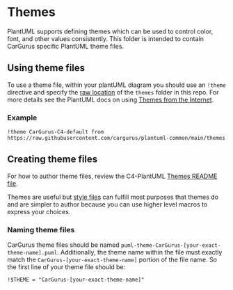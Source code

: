 # Themes

PlantUML supports defining themes which can be used to control color, font, and other values consistently.  This folder is intended to contain CarGurus specific PlantUML theme files.

## Using theme files

To use a theme file, within your plantUML diagram you should use an `!theme` directive and specify the [raw location](https://docs.github.com/en/enterprise-cloud@latest/repositories/working-with-files/using-files/viewing-a-file#viewing-or-copying-the-raw-file-content) of the `themes` folder in this repo.  For more details see the PlantUML docs on using [Themes from the Internet](https://plantuml.com/theme#f701ab9af850cc25).

### Example
```text
!theme CarGurus-C4-default from https://raw.githubusercontent.com/cargurus/plantuml-common/main/themes
```

## Creating theme files

For how to author theme files, review the C4-PlantUML [Themes README file](https://github.com/kirchsth/C4-PlantUML/blob/extended/Themes.md).

Themes are useful but [style files](/styles/README.md) can fulfill most purposes that themes do and are simpler to author because you can use higher level macros to express your choices.

### Naming theme files

CarGurus theme files should be named `puml-theme-CarGurus-[your-exact-theme-name].puml`.  Additionally, the theme name within the file must exactly match the `CarGurus-[your-exact-theme-name]` portion of the file name.  So the first line of your theme file should be:

```text
!$THEME = "CarGurus-[your-exact-theme-name]"
```
